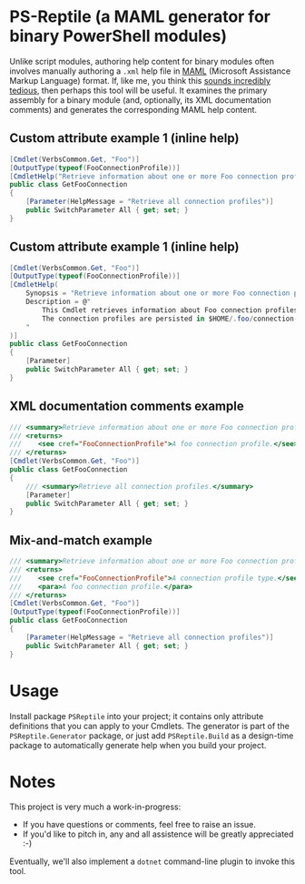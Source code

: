 # PS-Reptile (a MAML generator for binary PowerShell modules)

Unlike script modules, authoring help content for binary modules often involves manually authoring a `.xml` help file in [MAML](https://en.wikipedia.org/wiki/Microsoft_Assistance_Markup_Language) (Microsoft Assistance Markup Language) format.
If, like me, you think this [sounds incredibly tedious](https://msdn.microsoft.com/en-us/library/bb525433.aspx#code-snippet-1), then perhaps this tool will be useful. It examines the primary assembly for a binary module (and, optionally, its XML documentation comments) and generates the corresponding MAML help content.

## Custom attribute example 1 (inline help)

```csharp
[Cmdlet(VerbsCommon.Get, "Foo")]
[OutputType(typeof(FooConnectionProfile))]
[CmdletHelp("Retrieve information about one or more Foo connection profiles.")]
public class GetFooConnection
{
    [Parameter(HelpMessage = "Retrieve all connection profiles")]
    public SwitchParameter All { get; set; }
}
```

## Custom attribute example 1 (inline help)

```csharp
[Cmdlet(VerbsCommon.Get, "Foo")]
[OutputType(typeof(FooConnectionProfile))]
[CmdletHelp(
    Synopsis = "Retrieve information about one or more Foo connection profiles",
    Description = @"
        This Cmdlet retrieves information about Foo connection profiles.
        The connection profiles are persisted in $HOME/.foo/connection-profiles.json.
    "
)]
public class GetFooConnection
{
    [Parameter]
    public SwitchParameter All { get; set; }
}
```

## XML documentation comments example

```csharp
/// <summary>Retrieve information about one or more Foo connection profiles.</summary>
/// <returns>
///    <see cref="FooConnectionProfile">A foo connection profile.</see>
/// </returns>
[Cmdlet(VerbsCommon.Get, "Foo")]
public class GetFooConnection
{
    /// <summary>Retrieve all connection profiles.</summary>
    [Parameter]
    public SwitchParameter All { get; set; }
}
```

## Mix-and-match example

```csharp
/// <summary>Retrieve information about one or more Foo connection profiles.</summary>
/// <returns>
///    <see cref="FooConnectionProfile">A connection profile type.</see>
///    <para>A foo connection profile.</para>
/// </returns>
[Cmdlet(VerbsCommon.Get, "Foo")]
[OutputType(typeof(FooConnectionProfile))]
public class GetFooConnection
{
    [Parameter(HelpMessage = "Retrieve all connection profiles")]
    public SwitchParameter All { get; set; }
}
```

# Usage

Install package `PSReptile` into your project; it contains only attribute definitions that you can apply to your Cmdlets. The generator is part of the `PSReptile.Generator` package, or just add `PSReptile.Build` as a design-time package to automatically generate help when you build your project.

# Notes

This project is very much a work-in-progress:

* If you have questions or comments, feel free to raise an issue.
* If you'd like to pitch in, any and all assistence will be greatly appreciated :-)

Eventually, we'll also implement a `dotnet` command-line plugin to invoke this tool.
